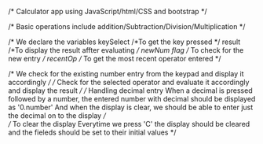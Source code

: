 /* Calculator app using JavaScript/html/CSS and bootstrap */

/* Basic operations include addition/Subtraction/Division/Multiplication */

/* We declare the variables 
    keySelect /*To get the key pressed */
    result /*To display the result affter evaluating */
    newNum flag /* To check for the new entry */
    recentOp /* To get the most recent operator entered */

/* We check for the existing number entry from the keypad and display it accordingly */
/* Check for the selected operator and evaluate it accordingly and display the result */
/* Handling decimal entry
   When a decimal is pressed followed by a number, the entered number with decimal should be displayed as '0.number'
   And when the display is clear, we should be able to enter just the decimal on to the display */  
/* To clear the display
   Everytime we press 'C' the display should be cleared and the fieleds should be set to their initial values */